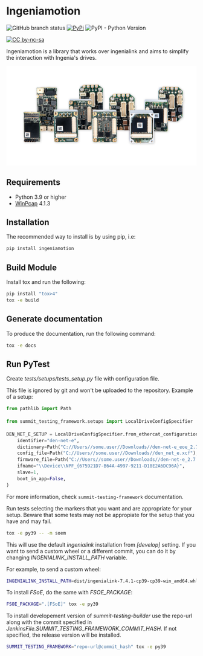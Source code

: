Ingeniamotion
=============

![GitHub branch status](https://img.shields.io/github/checks-status/ingeniamc/ingeniamotion/master?label=Tests)
[![PyPi](https://img.shields.io/pypi/v/ingeniamotion.svg)](https://pypi.python.org/pypi/ingeniamotion)
![PyPI - Python Version](https://img.shields.io/pypi/pyversions/ingeniamotion?color=2334D058)

[![CC by-nc-sa](https://img.shields.io/badge/License-CC%20BY--NC--ND%204.0-lightgrey.svg)](https://creativecommons.org/licenses/by-nc-nd/4.0/)

Ingeniamotion is a library that works over ingenialink and aims to simplify the interaction with Ingenia's drives.

[![Ingenia Servodrives](https://github.com/ingeniamc/ingenialink-python/blob/master/docs/_static/images/main_image.png?raw=true)](http://www.ingeniamc.com)

Requirements
------------

* Python 3.9 or higher
* [WinPcap](https://www.winpcap.org/install/) 4.1.3

Installation
------------

The recommended way to install is by using pip, i.e:
```bash
pip install ingeniamotion
```

Build Module
------------

Install tox and run the following:
```bash
pip install "tox>4"
tox -e build
```

Generate documentation
----------------------

To produce the documentation, run the following command:
```bash
tox -e docs
```

Run PyTest
----------

Create *tests/setups/tests_setup.py* file with configuration file.

This file is ignored by git and won't be uploaded to the repository.
Example of a setup:

```python
from pathlib import Path

from summit_testing_framework.setups import LocalDriveConfigSpecifier

DEN_NET_E_SETUP = LocalDriveConfigSpecifier.from_ethercat_configuration(
    identifier="den-net-e",
    dictionary=Path("C://Users//some.user//Downloads//den-net-e_eoe_2.7.3.xdf"),
    config_file=Path("C://Users//some.user//Downloads//den_net_e.xcf"),
    firmware_file=Path("C://Users//some.user//Downloads//den-net-e_2.7.3.lfu"),
    ifname="\\Device\\NPF_{675921D7-B64A-4997-9211-D18E2A6DC96A}",
    slave=1,
    boot_in_app=False,
)
```

For more information, check `summit-testing-framework` documentation.

Run tests selecting the markers that you want and are appropriate for your setup.
Beware that some tests may not be appropiate for the setup that you have and may fail.

```bash
tox -e py39 -- -m soem
```

This will use the default *ingenialink* installation from *[develop]* setting. If you want to send a custom wheel or a different commit, you can do it by changing *INGENIALINK_INSTALL_PATH* variable.

For example, to send a custom wheel:

```bash
INGENIALINK_INSTALL_PATH=dist/ingenialink-7.4.1-cp39-cp39-win_amd64.whl tox -e py39
```

To install *FSoE*, do the same with *FSOE_PACKAGE*:

```bash
FSOE_PACKAGE=".[FSoE]" tox -e py39
```

To install developement version of *summit-testing-builder* use the repo-url along with the commit specified in *JenkinsFile.SUMMIT_TESTING_FRAMEWORK_COMMIT_HASH*. If not specified, the release version will be installed.
```bash
SUMMIT_TESTING_FRAMEWORK="repo-url@commit_hash" tox -e py39
```